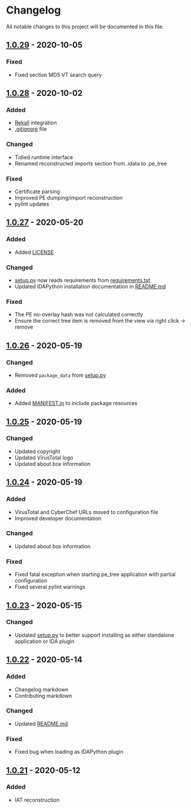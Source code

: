 # Changelog

All notable changes to this project will be documented in this file.

## [1.0.29](/../tags/1.0.29) - 2020-10-05

### Fixed

- Fixed section MD5 VT search query

## [1.0.28](/../tags/1.0.28) - 2020-10-02

### Added

- [Rekall](http://www.rekall-forensic.com/) integration
- [.gitignore](.gitignore) file

### Changed

- Tidied runtime interface
- Renamed reconstructed imports section from .idata to .pe_tree

### Fixed

- Certificate parsing
- Improved PE dumping/import reconstruction
- pylint updates

## [1.0.27](/../tags/1.0.27) - 2020-05-20

### Added

- Added [LICENSE](LICENSE)

### Changed

- [setup.py](setup.py) now reads requirements from [requirements.txt](requirements.txt)
- Updated IDAPython installation documentation in [README.md](README.md)

### Fixed

- The PE no-overlay hash was not calculated correctly
- Ensure the correct tree item is removed from the view via right click -> remove

## [1.0.26](/../tags/1.0.26) - 2020-05-19

### Changed

- Removed `package_data` from [setup.py](setup.py)

### Added

- Added [MANIFEST.in](MANIFEST.in) to include package resources

## [1.0.25](/../tags/1.0.25) - 2020-05-19

### Changed

- Updated copyright
- Updated VirusTotal logo
- Updated about box information

## [1.0.24](/../tags/1.0.24) - 2020-05-19

### Added

- VirusTotal and CyberChef URLs moved to configuration file
- Improved developer documentation

### Changed

- Updated about box information

### Fixed

- Fixed fatal exception when starting pe_tree application with partial configuration
- Fixed several pylint warnings

## [1.0.23](/../tags/1.0.23) - 2020-05-15

### Changed

- Updated [setup.py](setup.py) to better support installing as either standalone application or IDA plugin

## [1.0.22](/../tags/1.0.22) - 2020-05-14

### Added

- Changelog markdown
- Contributing markdown

### Changed

- Updated [README.md](README.md)

### Fixed

- Fixed bug when loading as IDAPython plugin

## [1.0.21](/../tags/1.0.21) - 2020-05-12

### Added

- IAT reconstruction
